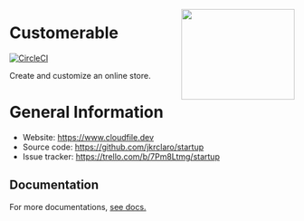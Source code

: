 <a href='https://github.com/jkrclaro/cloudfile'><img src='https://github.com/jkrclaro/cloudfile/blob/master/src/cloudfile/static/img/logo.png' align='right' width='200' height='160' /></a>

# Customerable
[![CircleCI](https://circleci.com/gh/jkrclaro/cloudfile/tree/master.svg?style=svg&circle-token=6e39dbce5406cefdb75a5cd1e6eec03c225c055d)](https://circleci.com/gh/jkrclaro/cloudfile/tree/master)

Create and customize an online store.

# General Information
- Website: https://www.cloudfile.dev
- Source code: https://github.com/jkrclaro/startup
- Issue tracker: https://trello.com/b/7Pm8Ltmg/startup

## Documentation

For more documentations, [see docs.](https://github.com/jkrclaro/cloudfile/tree/master/docs)